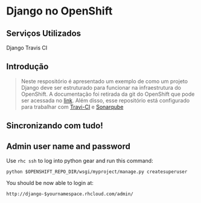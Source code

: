 # Django no OpenShift

## Serviços Utilizados
Django
Travis CI

## Introdução
> Neste respositório é apresentado um exemplo de como um projeto Django deve ser estruturado para funcionar na infraestrutura do OpenShift. A documentação foi retirada da git do OpenShift que pode ser acessada no [link](http://github.com/openshift/django-example).
Além disso, esse repositório está configurado para trabalhar com [Travi-CI](http://travis-ci.org/) e [Sonarqube](http://www.sonarqube.org/)


## Sincronizando com tudo!

Admin user name and password
----------------------------
Use `rhc ssh` to log into python gear and run this command:

	python $OPENSHIFT_REPO_DIR/wsgi/myproject/manage.py createsuperuser

You should be now able to login at:

	http://django-$yournamespace.rhcloud.com/admin/
	
